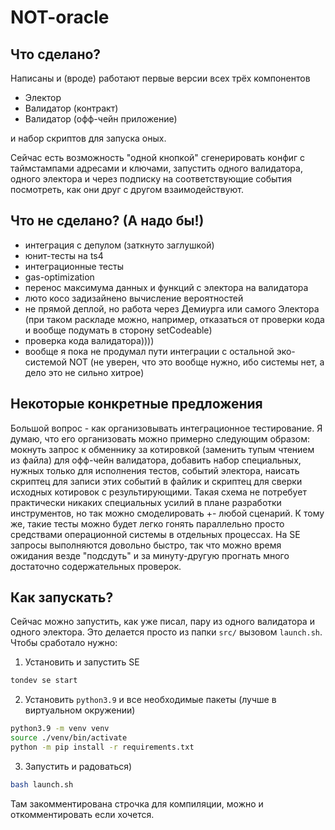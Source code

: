 # NOT-oracle

## Что сделано?
Написаны и (вроде) работают первые версии всех трёх компонентов
* Электор
* Валидатор (контракт)
* Валидатор (офф-чейн приложение)

и набор скриптов для запуска оных.

Сейчас есть возможность "одной кнопкой" сгенерировать конфиг с таймстампами адресами и ключами, запустить одного валидатора, одного электора и через подписку на соответствующие события посмотреть, как они друг с другом взаимодействуют.

## Что не сделано? (А надо бы!)
* интеграция с депулом (заткнуто заглушкой)
* юнит-тесты на ts4
* интеграционные тесты
* gas-optimization
* перенос максимума данных и функций с электора на валидатора
* люто косо задизайнено вычисление вероятностей
* не прямой деплой, но работа через Демиурга или самого Электора (при таком раскладе можно, например, отказаться от проверки кода и вообще подумать в сторону setCodeable)
* проверка кода валидатора))))
* вообще я пока не продумал пути интеграции с остальной эко-системой NOT (не уверен, что это вообще нужно, ибо системы нет, а дело это не сильно хитрое)

## Некоторые конкретные предложения
Большой вопрос - как организовывать интеграционное тестирование. Я думаю, что его организовать можно примерно следующим образом: мокнуть запрос к обменнику за котировкой (заменить тупым чтением из файла) для офф-чейн валидатора, добавить набор специальных, нужных только для исполнения тестов, событий электора, наисать скриптец для записи этих событий в файлик и скриптец для сверки исходных котировок с результирующими. Такая схема не потребует практически никаких специальных усилий в плане разработки инструментов, но так можно смоделировать +- любой сценарий. К тому же, такие тесты можно будет легко гонять параллельно просто средствами операционной системы в отдельных процессах. На SE запросы выполняются довольно быстро, так что можно время ожидания везде "подсдуть" и за минуту-другую прогнать много достаточно содержательных проверок.

## Как запускать?
Сейчас можно запустить, как уже писал, пару из одного валидатора и одного электора. Это делается просто из папки `src/` вызовом `launch.sh`. Чтобы сработало нужно:

1. Установить и запустить SE
```bash
tondev se start
```
2. Установить `python3.9` и все необходимые пакеты (лучше в виртуальном окружении)
```bash
python3.9 -m venv venv
source ./venv/bin/activate
python -m pip install -r requirements.txt
```
3. Запустить и радоваться)
```bash
bash launch.sh
```
Там закомментирована строчка для компиляции, можно и откомментировать если хочется.
